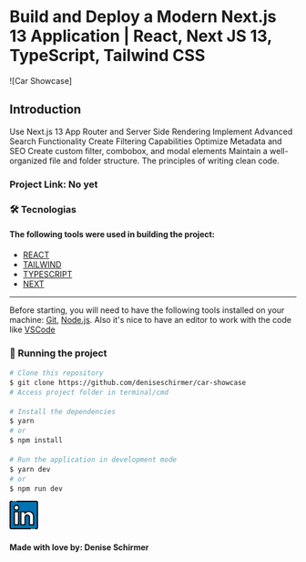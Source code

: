 # Build and Deploy a Modern Next.js 13 Application | React, Next JS 13, TypeScript, Tailwind CSS

![Car Showcase]

## Introduction

Use Next.js 13 App Router and Server Side Rendering
Implement Advanced Search Functionality
Create Filtering Capabilities
Optimize Metadata and SEO
Create custom filter, combobox, and modal elements
Maintain a well-organized file and folder structure.
The principles of writing clean code.

### Project Link: No yet

### 🛠 Tecnologias

#### The following tools were used in building the project:

- [REACT](https://pt-br.reactjs.org/)
- [TAILWIND](https://v2.tailwindcss.com/docs)
- [TYPESCRIPT](https://www.typescriptlang.org/)
- [NEXT](https://nextjs.org/docs)

---

Before starting, you will need to have the following tools installed on your machine:
[Git](https://git-scm.com), [Node.js](https://nodejs.org/en/).
Also it's nice to have an editor to work with the code like [VSCode](https://code.visualstudio.com/)

### 🎲 Running the project

```bash
# Clone this repository
$ git clone https://github.com/deniseschirmer/car-showcase
# Access project folder in terminal/cmd

# Install the dependencies
$ yarn
# or
$ npm install

# Run the application in development mode
$ yarn dev
# or
$ npm run dev
```

<a href="https://raw.githubusercontent.com/ARTHURPC03/Proffy-FullStack/master/github/linkedin.png">
<img src="https://raw.githubusercontent.com/ARTHURPC03/Proffy-FullStack/master/github/linkedin.png" alt="LinkedIn" height="50"></a>
<br />

#### Made with love by: Denise Schirmer
